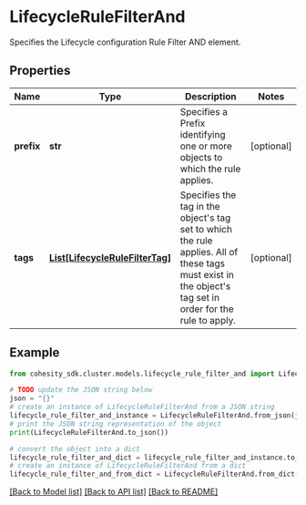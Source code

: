 # LifecycleRuleFilterAnd

Specifies the Lifecycle configuration Rule Filter AND element.

## Properties

Name | Type | Description | Notes
------------ | ------------- | ------------- | -------------
**prefix** | **str** | Specifies a Prefix identifying one or more objects to which the rule applies. | [optional] 
**tags** | [**List[LifecycleRuleFilterTag]**](LifecycleRuleFilterTag.md) | Specifies the tag in the object&#39;s tag set to which the rule applies. All of these tags must exist in the object&#39;s tag set in order for the rule to apply. | [optional] 

## Example

```python
from cohesity_sdk.cluster.models.lifecycle_rule_filter_and import LifecycleRuleFilterAnd

# TODO update the JSON string below
json = "{}"
# create an instance of LifecycleRuleFilterAnd from a JSON string
lifecycle_rule_filter_and_instance = LifecycleRuleFilterAnd.from_json(json)
# print the JSON string representation of the object
print(LifecycleRuleFilterAnd.to_json())

# convert the object into a dict
lifecycle_rule_filter_and_dict = lifecycle_rule_filter_and_instance.to_dict()
# create an instance of LifecycleRuleFilterAnd from a dict
lifecycle_rule_filter_and_from_dict = LifecycleRuleFilterAnd.from_dict(lifecycle_rule_filter_and_dict)
```
[[Back to Model list]](../README.md#documentation-for-models) [[Back to API list]](../README.md#documentation-for-api-endpoints) [[Back to README]](../README.md)


